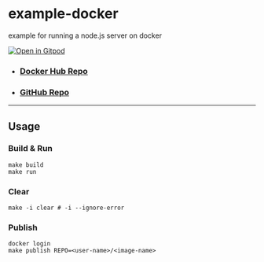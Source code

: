 # example-docker

example for running a node.js server on docker

[![Open in Gitpod](https://gitpod.io/button/open-in-gitpod.svg)](https://gitpod.io/#https://github.com/lorekkusu/example-docker)

- ### [Docker Hub Repo](https://hub.docker.com/r/lorekkusu/test-nodejs-server)
- ### [GitHub Repo](https://github.com/lorekkusu/example-docker)

---

## Usage

### Build & Run

```shell
make build
make run
```

### Clear

```shell
make -i clear # -i --ignore-error
```

### Publish

```shell
docker login
make publish REPO=<user-name>/<image-name>
```
